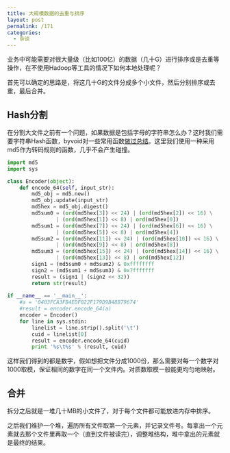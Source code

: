 ```yaml
---
title: 大规模数据的去重与排序
layout: post
permalink: /171
categories:
  - 杂谈
---
```

业务中可能需要对很大量级（比如100亿）的数据（几十G）进行排序或是去重等操作，在不使用Hadoop等工具的情况下如何本地处理呢？

首先可以确定的思路是，将这几十G的文件分成多个小文件，然后分别排序或去重，最后合并。

## Hash分割

在分割大文件之前有一个问题，如果数据是包括字母的字符串怎么办？这时我们需要字符串Hash函数，byvoid对一些常用函数[做过总结](https://www.byvoid.com/zhs/blog/string-hash-compare)。这里我们使用一种采用md5作为转码规则的函数，几乎不会产生碰撞。

```python
import md5
import sys

class Encoder(object):
    def encode_64(self, input_str):
        md5_obj = md5.new()
        md5_obj.update(input_str)
        md5hex = md5_obj.digest()
        md5sum0 = (ord(md5hex[3]) << 24) | (ord(md5hex[2]) << 16) \
                | (ord(md5hex[1]) << 8) | ord(md5hex[0])
        md5sum1 = (ord(md5hex[7]) << 24) | (ord(md5hex[6]) << 16) \
                | (ord(md5hex[5]) << 8) | ord(md5hex[4])
        md5sum2 = (ord(md5hex[11]) << 24) | (ord(md5hex[10]) << 16) \
                | (ord(md5hex[9]) << 8) | ord(md5hex[8])
        md5sum3 = (ord(md5hex[15]) << 24) | (ord(md5hex[14]) << 16) \
                | (ord(md5hex[13]) << 8) | ord(md5hex[12])
        sign1 = (md5sum0 + md5sum2) & 0xffffffff
        sign2 = (md5sum1 + md5sum3) & 0x7fffffff
        result = (sign1 | (sign2 << 32))
        return str(result)
    
if __name__ == '__main__':
    #a = '0403FCA3FB4EDF022F179D9B48B79674'
    #result = encoder.encode_64(a)
    encoder = Encoder()
    for line in sys.stdin:
        linelist = line.strip().split('\t')
        cuid = linelist[0]
        result = encoder.encode_64(cuid)
        print '%s\t%s' % (result, cuid)


```

这样我们得到的都是数字，假如想把文件分成1000份，那么需要对每一个数字对1000取模，保证相同的数字在同一个文件内。对质数取模一般能更均匀地映射。

## 合并

拆分之后就是一堆几十MB的小文件了，对于每个文件都可能放进内存中排序。

之后我们维护一个堆，遍历所有文件取第一个元素，并记录文件号。每拿出一个元素就去那个文件里再取一个（直到文件被读完），调整堆结构，堆中拿出的元素就是最终的结果。

